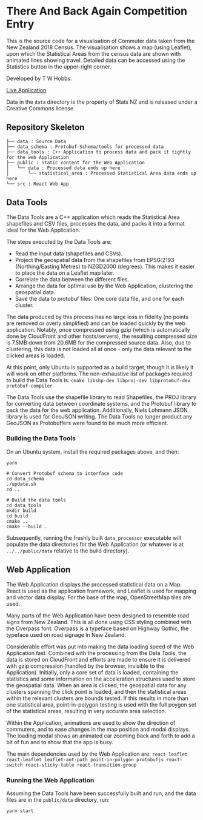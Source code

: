 # There And Back Again Competition Entry

This is the source code for a visualisation of Commuter data taken from the New Zealand 2018 Census. The visualisation shows a map (using Leaflet), upon which
the Statistical Areas from the census data are shown with animated lines showing travel. Detailed data can be accessed using the Statistics button in the upper-right
corner.

Developed by T W Hobbs.

[Live Application](https://there-and-back-again.twhobbs.com)

Data in the `data` directory is the property of Stats NZ and is released under a Creative Commons license.

## Repository Skeleton
```
├── data : Source Data
├── data_schema : Protobuf Schema/tools for processed data
├── data_tools : C++ Application to process data and pack it tightly for the web Application
├── public : Static content for the Web Application
│   └── data : Processed data ends up here
│       └── statistical_area : Processed Statistical Area data ends up here
└── src : React Web App
```

## Data Tools

The Data Tools are a C++ application which reads the Statistical Area shapefiles and CSV files, processes the data, and packs it into a format ideal for the Web Application.

The steps executed by the Data Tools are:
* Read the input data (shapefiles and CSVs).
* Project the geospatial data from the shapefiles from EPSG:2193 (Northing/Easting Metres) to NZGD2000 (degrees). This makes it easier to place the data on a Leaflet map later.
* Correlate the data between the different files.
* Arrange the data for optimal use by the Web Application, clustering the geospatial data.
* Save the data to protobuf files: One core data file, and one for each cluster.

The data produced by this process has no large loss in fidelity (no points are removed or overly simplified) and can be loaded quickly by the web application. Notably, once compressed
using gzip (which is automatically done by CloudFront and other hosts/servers), the resulting compressed size is 7.5MB down from 20.6MB for the compressed source data. Also, due to clustering,
this data is not loaded all at once - only the data relevant to the clicked areas is loaded.

At this point, only Ubuntu is supported as a build target, though it is likely it will work on other platforms. The non-exhaustive list of packages required to build the Data Tools is:
`cmake libshp-dev libproj-dev libprotobuf-dev protobuf-compiler`

The Data Tools use the shapefile library to read Shapefiles, the PROJ library for converting data between coordinate systems, and the Protobuf library to pack the data for the web application.
Additionally, Niels Lohmann JSON library is used for GeoJSON writing. The Data Tools no longer product any GeoJSON as Protobuffers were found to be much more efficient.

### Building the Data Tools

On an Ubuntu system, install the required packages above, and then:

```
yarn

# Convert Protobuf schema to interface code
cd data_schema
./update.sh
cd ..

# Build the data tools
cd data_tools
mkdir build
cd build
cmake ..
cmake --build .
```

Subsequently, running the freshly built `data_processor` executable will populate the data directories for the Web Application (or whatever is at `../../public/data` relative to the build directory).

## Web Application

The Web Application displays the processed statistical data on a Map. React is used as the application framework, and Leaflet is used for mapping and vector data display.
For the base of the map, OpenStreetMap tiles are used.

Many parts of the Web Application have been designed to resemble road signs from New Zealand. This is all done using CSS styling combined with the Overpass font. Overpass is a typeface based on
Highway Gothic, the typeface used on road signage in New Zealand.

Considerable effort was put into making the data loading speed of the Web Application fast. Combined with the processing from the Data Tools, the data is stored on CloudFront and efforts are made to
ensure it is delivered with gzip compression (handled by the browser, invisible to the Application). Initially, only a core set of data is loaded, containing the statistics and some information
on the acceleration structures used to store the geospatial data. When an area is clicked, the geospatial data for any clusters spanning the click point is loaded, and then the statistical areas
within the relevant clusters are bounds tested. If this results in more than one statistical area, point-in-polygon testing is used with the full poygon set of the statistical areas, resulting in
very accurate area selection.

Within the Application, animations are used to show the direction of commuters, and to ease changes in the map position and modal displays. The loading modal shows an animated car zooming back and forth
to add a bit of fun and to show that the app is busy.

The main dependencies used by the Web Application are: `react leaflet react-leaflet leaflet-ant-path point-in-polygon protobufjs react-switch react-sticky-table react-transition-group`

### Running the Web Application

Assuming the Data Tools have been successfully built and run, and the data files are in the `public/data` directory, run:

```
yarn start
```
